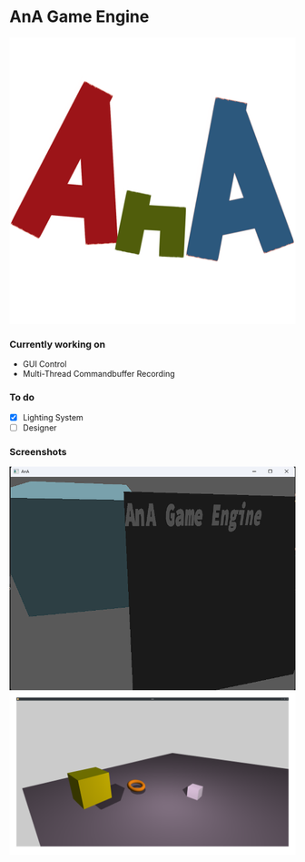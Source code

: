 # AnA Game Engine

![Logo](https://github.com/AlvinLIQ/AnA_Docs/blob/main/Img/AnA_Logo.png "AnA")

### Currently working on

* GUI Control
* Multi-Thread Commandbuffer Recording

### To do

* [X] Lighting System
* [ ] Designer

### Screenshots

![Screenshot1](https://github.com/AlvinLIQ/AnA_Docs/blob/main/Img/Screenshots/Screenshot%202023-09-22%20021048.png "Screenshot")
![Screenshot2](https://github.com/AlvinLIQ/AnA_Docs/blob/main/Img/Screenshots/Screenshot_20240328_224116.png "Screenshot")
